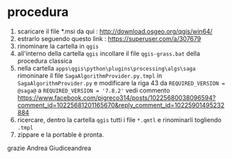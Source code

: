 # procedura

1. scaricare il file *.msi da qui : <http://download.osgeo.org/qgis/win64/>
2. estrarlo seguendo questo link : <https://superuser.com/a/307679>
3. rinominare la cartella in `qgis`
4. all'interno della cartella `qgis` incollare il file `qgis-grass.bat` della procedura classica
5. nella cartella `apps\qgis\python\plugins\processing\algs\saga` rimoninare il file `SagaAlgorithmProvider.py.tmpl` in `SagaAlgorithmProvider.py` e modificare la riga 43 da `REQUIRED_VERSION = @saga@` a `REQUIRED_VERSION = '7.8.2'` vedi commento <https://www.facebook.com/pigreco314/posts/10225680038096594?comment_id=10225681201165670&reply_comment_id=10225901495232884>
6. ricercare, dentro la cartella `qgis` tutti i file `*.qmtl` e rinominarli togliendo `.tmpl`
7. zippare e la portable è pronta.

grazie Andrea Giudiceandrea